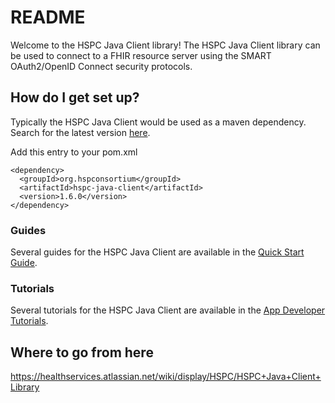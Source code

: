 # README #

Welcome to the HSPC Java Client library!  The HSPC Java Client library can be used to connect to a FHIR resource server using the SMART OAuth2/OpenID Connect security protocols.

## How do I get set up? ##

Typically the HSPC Java Client would be used as a maven dependency.  Search for the latest version [here](http://search.maven.org/#search%7Cga%7C1%7Chspc-java-client).

Add this entry to your pom.xml

    <dependency>
      <groupId>org.hspconsortium</groupId>
      <artifactId>hspc-java-client</artifactId>
      <version>1.6.0</version>
    </dependency>

### Guides ###

Several guides for the HSPC Java Client are available in the [Quick Start Guide](https://healthservices.atlassian.net/wiki/display/HSPC/Quick+Start).

### Tutorials ###

Several tutorials for the HSPC Java Client are available in the [App Developer Tutorials](https://healthservices.atlassian.net/wiki/display/HSPC/App+Developer+Tutorials).  

## Where to go from here ##
https://healthservices.atlassian.net/wiki/display/HSPC/HSPC+Java+Client+Library